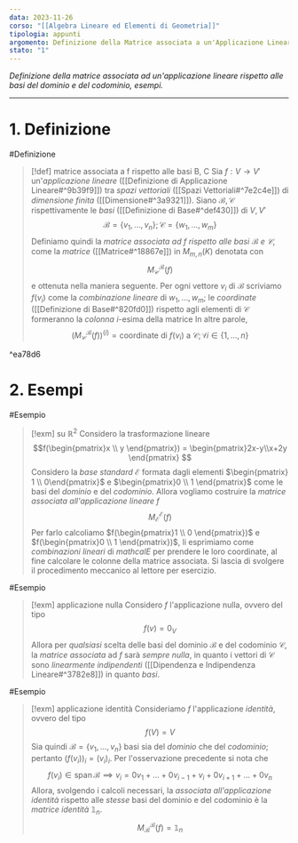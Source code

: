```yaml
---
data: 2023-11-26
corso: "[[Algebra Lineare ed Elementi di Geometria]]"
tipologia: appunti
argomento: Definizione della Matrice associata a un'Applicazione Lineare
stato: "1"
---
```

*Definizione della matrice associata ad un'applicazione lineare rispetto alle basi del dominio e del codominio, esempi.*
- - -
# 1. Definizione
#Definizione 
> [!def] matrice associata a f rispetto alle basi B, C
> Sia $f: V \longrightarrow V'$ un'*applicazione lineare* ([[Definizione di Applicazione Lineare#^9b39f9]]) tra *spazi vettoriali* ([[Spazi Vettoriali#^7e2c4e]]) di *dimensione finita* ([[Dimensione#^3a9321]]).
> Siano $\mathcal{B}, \mathcal{C}$ rispettivamente le *basi* ([[Definizione di Base#^def430]]) di $V, V'$ 
> $$\mathcal{B} = \{v_1, \ldots, v_n\} ; \mathcal{C} = \{w_1, \ldots, w_m\}$$
> Definiamo quindi la *matrice associata ad $f$ rispetto alle basi $\mathcal{B}$ e $\mathcal{C}$*, come la *matrice* ([[Matrice#^18867e]]) in $M_{m,n}(K)$ denotata con
> $$M^\mathcal{B}_\mathcal{C}(f) $$
> e ottenuta nella maniera seguente.
> Per ogni vettore $v_i$ di $\mathcal{B}$ scriviamo $f(v_i)$ come la *combinazione lineare* di $w_1, \ldots, w_m$; le *coordinate* ([[Definizione di Base#^820fd0]]) rispetto agli elementi di $\mathcal{C}$ formeranno la *colonna* $i$-esima della matrice
> In altre parole,
> $$(M^\mathcal{B}_\mathcal{C}(f))^{(i)} = \text{coordinate di }f(v_i)\text{ a }\mathcal{C}; \forall i \in \{1, \ldots, n\} $$

^ea78d6

# 2. Esempi
#Esempio 
> [!exm] su $\mathbb{R}^2$
> Considero la trasformazione lineare
> $$f(\begin{pmatrix}x \\ y \end{pmatrix}) = \begin{pmatrix}2x-y\\x+2y \end{pmatrix} $$
> Considero la *base standard* $\mathcal{E}$ formata dagli elementi $\begin{pmatrix} 1 \\ 0\end{pmatrix}$ e $\begin{pmatrix}0 \\ 1 \end{pmatrix}$ come le basi del *dominio* e del *codominio*.
> Allora vogliamo costruire la *matrice associata all'applicazione lineare $f$*
> $$M^{\mathcal{E}}_{\mathcal{E}}(f) $$
> Per farlo calcoliamo $f(\begin{pmatrix}1 \\ 0 \end{pmatrix})$ e $f(\begin{pmatrix}0 \\ 1 \end{pmatrix})$, li esprimiamo come *combinazioni lineari* di $mathcal{E}$ per prendere le loro coordinate, al fine calcolare le colonne della matrice associata.
> Si lascia di svolgere il procedimento meccanico al lettore per esercizio.

#Esempio 
> [!exm] applicazione nulla
> Considero $f$ l'applicazione nulla, ovvero del tipo
> $$f(v) = 0_V$$
> Allora per *qualsiasi* scelta delle basi del dominio $\mathcal{B}$ e del codominio $\mathcal{C}$, la *matrice associata* ad $f$ sarà *sempre nulla*, in quanto i vettori di $\mathcal{C}$ sono *linearmente indipendenti* ([[Dipendenza e Indipendenza Lineare#^3782e8]]) in quanto *basi*.

#Esempio 
> [!exm] applicazione identità
> Consideriamo $f$ l'applicazione *identità*, ovvero del tipo
> $$f(V) = V $$
> Sia quindi $\mathcal{B} = \{v_1, \ldots, v_n\}$ basi sia del *dominio* che del *codominio*; pertanto $(f(v_i))_i = (v_i)_i$.
> Per l'osservazione precedente si nota che
> $$f(v_i) \in \operatorname{span}{\mathcal B} \implies v_i = 0v_1 + \ldots + 0v_{i-1} + v_i + 0v_{i+1} + \ldots + 0v_n $$
> Allora, svolgendo i calcoli necessari, la *associata all'applicazione identità* rispetto alle *stesse* basi del dominio e del codominio è la *matrice identità* $\mathbb{1}_n$.
> $$M^{\mathcal B}_{\mathcal B}(f) = \mathbb{1}_n$$
